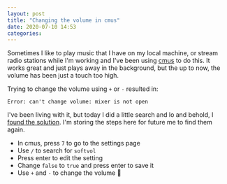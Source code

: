 ```yaml
---
layout: post
title: "Changing the volume in cmus"
date: 2020-07-10 14:53
categories: 
---
```

Sometimes I like to play music that I have on my local machine, or stream radio stations while I'm working and I've been using [cmus](https://cmus.github.io/) to do this.
It works great and just plays away in the background, but the up to now, the volume has been just a touch too high.

Trying to change the volume using `+` or `-` resulted in:

```
Error: can't change volume: mixer is not open
```

I've been living with it, but today I did a little search and lo and behold, I [found the solution](https://superuser.com/questions/1412126/why-cant-i-change-the-volume-in-cmus).
I'm storing the steps here for future me to find them again.

- In cmus, press `7` to go to the settings page
- Use `/` to search for `softvol`
- Press enter to edit the setting
- Change `false` to `true` and press enter to save it
- Use `+` and `-` to change the volume 🎉
